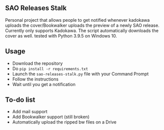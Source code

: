 
## SAO Releases Stalk

Personal project that allows people to get notified whenever kadokawa uploads the cover/Bookwalker uploads the preview of a newly SAO release. Currently only supports Kadokawa.
The script automatically downloads the cover as well.
tested with Python 3.9.5 on Windows 10.



## Usage
- Download the repository
- Do `pip install -r requirements.txt`
- Launch the `sao-releases-stalk.py` file with your Command Prompt
- Follow the instructions
- Wait until you get a notification


## To-do list
- Add mail support
- Add Bookwalker support (still broken)
- Automatically upload the ripped bw files on a Drive
